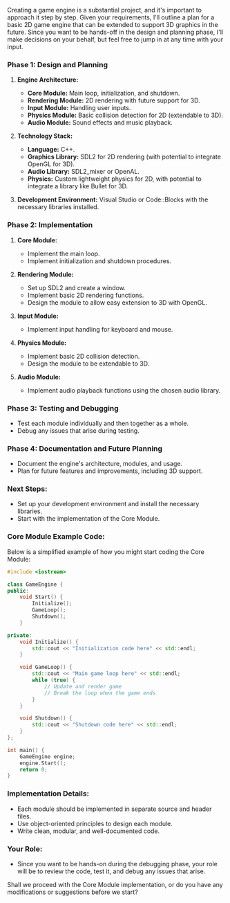 Creating a game engine is a substantial project, and it's important to approach it step by step. Given your requirements, I'll outline a plan for a basic 2D game engine that can be extended to support 3D graphics in the future. Since you want to be hands-off in the design and planning phase, I'll make decisions on your behalf, but feel free to jump in at any time with your input.

### Phase 1: Design and Planning

1. **Engine Architecture:**

   - **Core Module:** Main loop, initialization, and shutdown.
   - **Rendering Module:** 2D rendering with future support for 3D.
   - **Input Module:** Handling user inputs.
   - **Physics Module:** Basic collision detection for 2D (extendable to 3D).
   - **Audio Module:** Sound effects and music playback.

2. **Technology Stack:**

   - **Language:** C++.
   - **Graphics Library:** SDL2 for 2D rendering (with potential to integrate OpenGL for 3D).
   - **Audio Library:** SDL2_mixer or OpenAL.
   - **Physics:** Custom lightweight physics for 2D, with potential to integrate a library like Bullet for 3D.

3. **Development Environment:** Visual Studio or Code::Blocks with the necessary libraries installed.

### Phase 2: Implementation

1. **Core Module:**

   - Implement the main loop.
   - Implement initialization and shutdown procedures.

2. **Rendering Module:**

   - Set up SDL2 and create a window.
   - Implement basic 2D rendering functions.
   - Design the module to allow easy extension to 3D with OpenGL.

3. **Input Module:**

   - Implement input handling for keyboard and mouse.

4. **Physics Module:**

   - Implement basic 2D collision detection.
   - Design the module to be extendable to 3D.

5. **Audio Module:**
   - Implement audio playback functions using the chosen audio library.

### Phase 3: Testing and Debugging

- Test each module individually and then together as a whole.
- Debug any issues that arise during testing.

### Phase 4: Documentation and Future Planning

- Document the engine's architecture, modules, and usage.
- Plan for future features and improvements, including 3D support.

### Next Steps:

- Set up your development environment and install the necessary libraries.
- Start with the implementation of the Core Module.

### Core Module Example Code:

Below is a simplified example of how you might start coding the Core Module:

```cpp
#include <iostream>

class GameEngine {
public:
    void Start() {
        Initialize();
        GameLoop();
        Shutdown();
    }

private:
    void Initialize() {
        std::cout << "Initialization code here" << std::endl;
    }

    void GameLoop() {
        std::cout << "Main game loop here" << std::endl;
        while (true) {
            // Update and render game
            // Break the loop when the game ends
        }
    }

    void Shutdown() {
        std::cout << "Shutdown code here" << std::endl;
    }
};

int main() {
    GameEngine engine;
    engine.Start();
    return 0;
}
```

### Implementation Details:

- Each module should be implemented in separate source and header files.
- Use object-oriented principles to design each module.
- Write clean, modular, and well-documented code.

### Your Role:

- Since you want to be hands-on during the debugging phase, your role will be to review the code, test it, and debug any issues that arise.

Shall we proceed with the Core Module implementation, or do you have any modifications or suggestions before we start?
